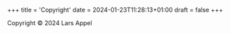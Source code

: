 +++
title = 'Copyright'
date = 2024-01-23T11:28:13+01:00
draft = false
+++

Copyright &copy; 2024 Lars Appel
